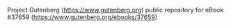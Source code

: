 Project Gutenberg (https://www.gutenberg.org) public repository for eBook #37659 (https://www.gutenberg.org/ebooks/37659)
